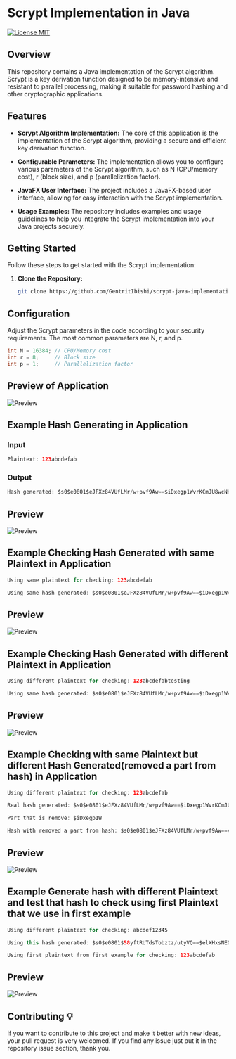 # Scrypt Implementation in Java
[![License MIT](https://img.shields.io/badge/license-MIT-blue.svg)](https://github.com/GentritIbishi/ScryptImplemenation/blob/master/LICENSE.txt)

## Overview

This repository contains a Java implementation of the Scrypt algorithm. Scrypt is a key derivation function designed to be memory-intensive and resistant to parallel processing, making it suitable for password hashing and other cryptographic applications.

## Features

- **Scrypt Algorithm Implementation:** The core of this application is the implementation of the Scrypt algorithm, providing a secure and efficient key derivation function.
  
- **Configurable Parameters:** The implementation allows you to configure various parameters of the Scrypt algorithm, such as N (CPU/memory cost), r (block size), and p (parallelization factor).

- **JavaFX User Interface:** The project includes a JavaFX-based user interface, allowing for easy interaction with the Scrypt implementation.
  
- **Usage Examples:** The repository includes examples and usage guidelines to help you integrate the Scrypt implementation into your Java projects securely.

## Getting Started

Follow these steps to get started with the Scrypt implementation:

1. **Clone the Repository:**
   
   ```bash
   git clone https://github.com/GentritIbishi/scrypt-java-implementation.git

## Configuration

Adjust the Scrypt parameters in the code according to your security requirements. The most common parameters are N, r, and p.

```java
int N = 16384; // CPU/Memory cost
int r = 8;     // Block size
int p = 1;     // Parallelization factor
```

## Preview of Application

![Preview](https://github.com/GentritIbishi/ScryptImplemenation/blob/master/screenshots/1.png)

## Example Hash Generating in Application

### Input

```java
Plaintext: 123abcdefab
```

### Output

```java
Hash generated: $s0$e0801$eJFXz84VUfLMr/w+pvf9Aw==$iDxegp1WvrKCmJU8wcNHyCfDe6hqvK9XoTJmuy031Ac=
```

## Preview

![Preview](https://github.com/GentritIbishi/ScryptImplemenation/blob/master/screenshots/2.png)

## Example Checking Hash Generated with same Plaintext in Application

```java
Using same plaintext for checking: 123abcdefab
```
```java
Using same hash generated: $s0$e0801$eJFXz84VUfLMr/w+pvf9Aw==$iDxegp1WvrKCmJU8wcNHyCfDe6hqvK9XoTJmuy031Ac=
```
## Preview

![Preview](https://github.com/GentritIbishi/ScryptImplemenation/blob/master/screenshots/3.png)

## Example Checking Hash Generated with different Plaintext in Application

```java
Using different plaintext for checking: 123abcdefabtesting
```
```java
Using same hash generated: $s0$e0801$eJFXz84VUfLMr/w+pvf9Aw==$iDxegp1WvrKCmJU8wcNHyCfDe6hqvK9XoTJmuy031Ac=
```
## Preview

![Preview](https://github.com/GentritIbishi/ScryptImplemenation/blob/master/screenshots/4.png)

## Example Checking with same Plaintext but different Hash Generated(removed a part from hash) in Application

```java
Using different plaintext for checking: 123abcdefab
```
```java
Real hash generated: $s0$e0801$eJFXz84VUfLMr/w+pvf9Aw==$iDxegp1WvrKCmJU8wcNHyCfDe6hqvK9XoTJmuy031Ac=
```
```java
Part that is remove: $iDxegp1W
```
```java
Hash with removed a part from hash: $s0$e0801$eJFXz84VUfLMr/w+pvf9Aw==vrKCmJU8wcNHyCfDe6hqvK9XoTJmuy031Ac=
```

## Preview

![Preview](https://github.com/GentritIbishi/ScryptImplemenation/blob/master/screenshots/5.png)

## Example Generate hash with different Plaintext and test that hash to check using first Plaintext that we use in first example

```java
Using different plaintext for checking: abcdef12345
```

```java
Using this hash generated: $s0$e0801$58yftRUTdsTobztz/utyVQ==$elXHxsNEQnAZzw+E/jJfrEjyCMejaDd9g/4h4OFvJ2M=
```

```java
Using first plaintext from first example for checking: 123abcdefab
```

## Preview

![Preview](https://github.com/GentritIbishi/ScryptImplemenation/blob/master/screenshots/6.png)

## Contributing 💡
If you want to contribute to this project and make it better with new ideas, your pull request is very welcomed.
If you find any issue just put it in the repository issue section, thank you.
